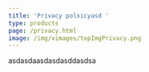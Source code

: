 ```yaml
---
title: 'Privacy polxicyasd '
type: products
page: /privacy.html
image: /img/vimages/topImgPrivacy.png
---
```

asdasdaasdasdasddasdsa
